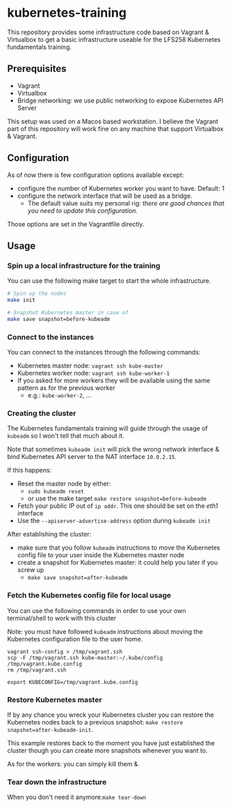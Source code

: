 # kubernetes-training

This repository provides some infrastructure code based on Vagrant & Virtualbox to get a basic infrastructure useable for
the LFS258 Kubernetes fundamentals training.

## Prerequisites

* Vagrant
* Virtualbox
* Bridge networking: we use public networking to expose Kubernetes API Server

This setup was used on a Macos based workstation.
I believe the Vagrant part of this repository will work fine on any machine that support Virtualbox & Vagrant.

## Configuration

As of now there is few configuration options available except:
* configure the number of Kubernetes worker you want to have. Default: 1
* configure the network interface that will be used as a bridge.
    * The default value suits my personal rig: *there are good chances that you need to update this configuration.*

Those options are set in the Vagrantfile directly.

## Usage

### Spin up a local infrastructure for the training

You can use the following make target to start the whole infrastructure.

```bash
# Spin up the nodes
make init

# Snapshot Kubernetes master in case of
make save snapshot=before-kubeadm
```

### Connect to the instances

You can connect to the instances through the following commands:

* Kubernetes master node: `vagrant ssh kube-master`
* Kubernetes worker node: `vagrant ssh kube-worker-1`
* If you asked for more workers they will be available using the same pattern as for the previous worker
    * e.g.: `kube-worker-2`, ...

### Creating the cluster

The Kubernetes fundamentals training will guide through the usage of `kubeadm` so I won't tell that much about it.

Note that sometimes `kubeadm init` will pick the wrong network interface & bind Kubernetes API server to the NAT
interface `10.0.2.15`.

If this happens:
* Reset the master node by either:
  * `sudo kubeadm reset`
  * or use the make target `make restore snapshot=before-kubeadm`
* Fetch your public IP out of `ip addr`. This one should be set on the *eth1* interface
* Use the `--apiserver-advertise-address` option during `kubeadm init`

After establishing the cluster:
* make sure that you follow `kubeadm` instructions to move the Kubernetes config
  file to your user inside the Kubernetes master node
* create a snapshot for Kubernetes master: it could help you later if you screw up
  * `make save snapshot=after-kubeadm`

### Fetch the Kubernetes config file for local usage

You can use the following commands in order to use your own terminal/shell to work with this cluster

Note: you must have followed `kubeadm` instructions about moving the Kubernetes configuration file to the user home.

```
vagrant ssh-config > /tmp/vagrant.ssh
scp -F /tmp/vagrant.ssh kube-master:~/.kube/config /tmp/vagrant.kube.config
rm /tmp/vagrant.ssh

export KUBECONFIG=/tmp/vagrant.kube.config
```

### Restore Kubernetes master

If by any chance you wreck your Kubernetes cluster you can restore the Kubernetes nodes back to a previous snapshot: `make restore snapshot=after-kubeadm-init`.

 This example restores back to the moment you have just established the cluster though you can create more snapshots whenever you want to.
 
As for the workers: you can simply kill them &

### Tear down the infrastructure

When you don't need it anymore:`make tear-down`
